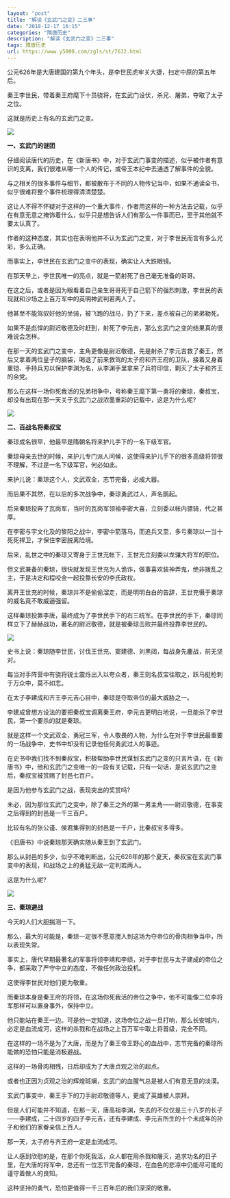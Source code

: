 ```yaml
---
layout: "post"
title: "解读《玄武门之变》二三事"
date: "2018-12-17 16:15"
categories: "隋唐历史"
description: "解读《玄武门之变》二三事"
tags: 隋唐历史
url: https://www.y5000.com/zgls/st/7632.html
---
```






公元626年是大唐建国的第九个年头，是李世民虎牢关大捷，扫定中原的第五年后。

秦王李世民，带着秦王府麾下十员骁将，在玄武门设伏，杀兄、屠弟，夺取了太子之位。

这就是历史上有名的玄武门之变。

![](https://img.y5000.com/uploads/allimg/161219/1423501038-0.jpg)

**一、玄武门的谜团**

仔细阅读唐代的历史，在《新唐书》中，对于玄武门事变的描述，似乎被作者有意识的支离，我们很难从哪一个人的传记，或帝王本纪中去通透了解事件的全貌。

与之相关的很多事件与细节，都被散布于不同的人物传记当中，如果不通读全书，似乎很难将整个事件梳理得清清楚楚。

这让人不得不怀疑对于这样的一个重大事件，作者用这样的一种方法去记载，似乎在有意无意之掩饰着什么，似乎只是想告诉人们有那么一件事而已，至于其他就不要太认真了。

作者的这种态度，其实也在表明他并不认为玄武门之变，对于李世民而言有多么光彩，多么正确。

而事实上，李世民在玄武门之变中的表现，确实让人大跌眼镜。

在那天早上，李世民唯一的亮点，就是一箭射死了自己毫无准备的哥哥。

在这之后，或者是因为眼看着自己亲生哥哥死于自己箭下的强烈刺激，李世民的表现就和沙场之上百万军中的英明神武判若两人了。

他甚至不能驾驭好他的坐骑，被飞跑的战马，扔了下来，差点被自己的弟弟勒死。

如果不是彪悍的尉迟敬德及时赶到，射死了李元吉，那么玄武门之变的结果真的很难说会怎样。

在那一天的玄武门之变中，主角更像是尉迟敬德，先是射杀了李元吉救了秦王，然后又拿着两位皇子的脑袋，喝退了前来救驾的太子府和齐王府的卫队，接着又身着重铠、手持兵刃以保护李渊为名，从李渊手里拿来了兵符印信，剿灭了太子和齐王的余党。

那么在这样一场你死我活的兄弟相争中，号称秦王麾下第一勇将的秦琼，秦叔宝，却没有出现在那一天关于玄武门之战浓墨重彩的记载中，这是为什么呢?

![](https://img.y5000.com/uploads/allimg/161219/1423504194-1.jpg)

**二、百战名将秦叔宝**

秦琼成名很早，他最早是隋朝名将来护儿手下的一名下级军官。

秦琼母亲去世的时候，来护儿专门派人问候，这使得来护儿手下的很多高级将领很不理解，不过是一名下级军官，何必如此。

来护儿说：秦琼这个人，文武双全，志节完备，必成大器。

而后果不其然，在以后的多次战争中，秦琼勇武过人，声名鹊起。

后来秦琼投奔了瓦岗军，当时的瓦岗军领袖李密大喜，立刻委以帐内骠骑，代之甚厚。

在李密与宇文化及的黎阳之战中，李密中箭落马，而追兵又至，多亏秦琼以一当十死死捍卫，才保住李密脱离险境。

后来，乱世之中的秦琼又寄身于王世充帐下，王世充立刻委以龙骧大将军的职位。

但文武兼备的秦琼，很快就发现王世充为人诡诈，做事喜欢装神弄鬼，绝非拨乱之主，于是决定和程咬金一起投靠长安的李氏政权。

离开王世充的时候，秦琼并不是偷偷溜走，而是明明白白的告辞，王世充慑于秦琼的威名竟不敢威逼强留。

这样秦琼投靠李唐，最终成为了李世民手下的右三统军。在李世民的手下，秦琼同样立下了赫赫战功，著名的尉迟敬德，就是被秦琼击败并最终投靠李世民的。

![](https://img.y5000.com/uploads/allimg/161219/1423504148-2.jpg)

史书上说：秦琼随李世民，讨伐王世充、窦建德、刘黑闼，每战身先鏖战，前无坚对。

每当对手阵营中有骁将锐士震烁出入以夸众者，秦王则名叔宝往取之，跃马挺枪刺于万众中，莫不如志。

在太子李建成和齐王李元吉心目中，秦琼是夺取帝位的最大威胁之一。

李建成曾想方设法的要把秦叔宝调离秦王府，李元吉更明白地说，一旦能杀了李世民，第一个要杀的就是秦琼。

就是这样一个文武双全，勇冠三军，令人敬畏的人物，为什么在对于李世民最重要的一场战争中，史书中却没有记录他任何勇武过人的事迹。

在史书中我们找不到秦叔宝，积极帮助李世民谋划玄武门之变的只言片语，在《新唐书》中，他和玄武门之变唯一的一段有关记载，只有一句话，是说玄武门之变后，秦叔宝被赏赐了封邑七百户。

是因为他参与玄武门之战，表现突出的奖赏吗?

未必，因为那位玄武门之变中，除了秦王之外的第一男主角——尉迟敬德，在事变之后得到的封邑是一千三百户。

比较有名的张公谨、侯君集得到的封邑是一千户，比秦叔宝多得多。

《旧唐书》中说秦琼那天确实随从秦王到了玄武门。

那么从封邑的多少，似乎不难判断出，公元626年的那个夏天，秦叔宝在玄武门事变中的表现，和战场之上的勇猛无敌一定判若两人。

这是为什么呢?

![](https://img.y5000.com/uploads/allimg/161219/1423501N7-3.jpg)

**三、秦琼避战**

今天的人们大胆揣测一下。

那么，最大的可能是，秦琼一定很不愿意搅入到这场为夺帝位的骨肉相争当中，所以表现失常。

事实上，唐代早期最著名的军事将领李靖和李绩，对于李世民与太子建成的帝位之争，都采取了严守中立的态度，不做任何政治投机。

这使得李世民对他们更为敬重。

而秦琼本身是秦王府的将领，在这场你死我活的帝位之争中，他不可能像二位李将军那样可以置身事外，保持中立。

他只能站在秦王一边。可是他一定知道，这场帝位之战一旦打响，那么长安城内，必定是血流成河，这样的杀戮和在战场之上百万军中取上将首级，完全不同。

在这样的一场不是为了大唐，而是为了秦王帝王野心的血战中，志节完备的秦琼所能做的恐怕只能是消极避战。

这样的一场骨肉相残，日后却成为了大唐贞观之治的起点。

或者也正因为贞观之治的辉煌斑斓，玄武门的血腥气总是被人们有意无意的淡漠。

玄武门事变中，秦王手下的刀手尉迟敬德等人，更成了英雄被人崇拜。

但是人们可能并不知道，在那一天，唐高祖李渊，失去的不仅仅是三十八岁的长子——李建成，二十四岁的四子李元吉，还有李建成、李元吉所生的十个未成年的孙子和他们的家眷亲信上百人。

那一天，太子府与齐王府一定是血流成河。

让人感到欣慰的是，在那个你死我活，众人都在用杀戮和屠灭，追求功名的日子里，在大唐的将军中，总还有一位志节完备的秦琼，在血色的悲凉中仍能尽可能的谨守着做人的良知。

这种坚持的勇气，恐怕更值得一千三百年后的我们深深的敬重。

